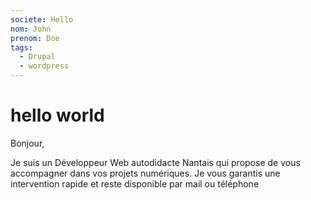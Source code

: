 ```yaml
---
societe: Hello
nom: John
prenom: Doe
tags:
  - Drupal
  - wordpress
---
```


# hello world

Bonjour,

Je suis un Développeur Web autodidacte Nantais qui propose de vous accompagner dans vos projets numériques. Je vous garantis une intervention rapide et reste disponible par mail ou téléphone
